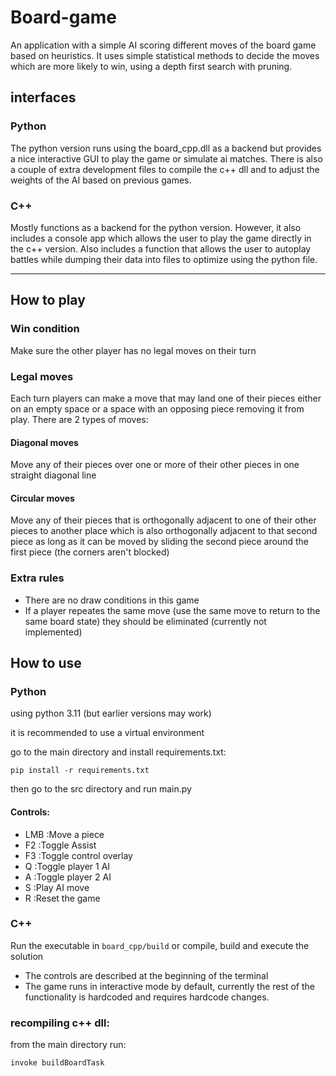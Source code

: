 # Board-game
 An application with a simple AI scoring different moves of the board game based on heuristics. It uses simple statistical methods to decide the moves which are more likely to win, using a depth first search with pruning.

## interfaces
 ### Python
 The python version runs using the board_cpp.dll as a backend but provides a nice interactive GUI to play the game or simulate ai matches. There is also a couple of extra development files to compile the c++ dll and to adjust the weights of the AI based on previous games.

 ### C++
 Mostly functions as a backend for the python version. However, it also includes a console app which allows the user to play the game directly in the c++ version. Also includes a function that allows the user to autoplay battles while dumping their data into files to optimize using the python file.


---
 ## How to play
 ### Win condition
 Make sure the other player has no legal moves on their turn
 ### Legal moves
 Each turn players can make a move that may land one of their pieces either on an empty space or a space with an opposing piece removing it from play.
 There are 2 types of moves:
 #### Diagonal moves
 Move any of their pieces over one or more of their other pieces in one straight diagonal line
 #### Circular moves
 Move any of their pieces that is orthogonally adjacent to one of their other pieces to another place which is also orthogonally adjacent to that second piece as long as it can be moved by sliding the second piece around the first piece (the corners aren't blocked)

### Extra rules
- There are no draw conditions in this game
- If a player repeates the same move (use the same move to return to the same board state) they should be eliminated (currently not implemented)

## How to use
### Python
using python 3.11 (but earlier versions may work)

it is recommended to use a virtual environment

go to the main directory and install requirements.txt:

```shell
pip install -r requirements.txt
```

then go to the src directory and run main.py

#### Controls:
- LMB	:Move a piece
- F2	:Toggle Assist
- F3	:Toggle control overlay
- Q		:Toggle player 1 AI
- A		:Toggle player 2 AI
- S		:Play AI move
- R		:Reset the game

### C++
Run the executable in `board_cpp/build` or compile, build and execute the solution
- The controls are described at the beginning of the terminal
- The game runs in interactive mode by default, currently the rest of the functionality is hardcoded and requires hardcode changes.

### recompiling c++ dll:
from the main directory run:
```shell
invoke buildBoardTask
```

